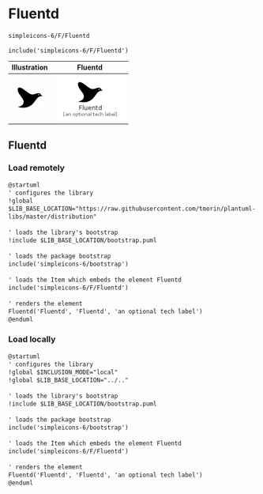 # Fluentd


```text
simpleicons-6/F/Fluentd
```

```text
include('simpleicons-6/F/Fluentd')
```



| Illustration | Fluentd |
| :---: | :---: |
| ![illustration for Illustration](../../simpleicons-6/F/Fluentd.png) | ![illustration for Fluentd](../../simpleicons-6/F/Fluentd.Local.png) |




## Fluentd

### Load remotely
```plantuml
@startuml
' configures the library
!global $LIB_BASE_LOCATION="https://raw.githubusercontent.com/tmorin/plantuml-libs/master/distribution"

' loads the library's bootstrap
!include $LIB_BASE_LOCATION/bootstrap.puml

' loads the package bootstrap
include('simpleicons-6/bootstrap')

' loads the Item which embeds the element Fluentd
include('simpleicons-6/F/Fluentd')

' renders the element
Fluentd('Fluentd', 'Fluentd', 'an optional tech label')
@enduml
```

### Load locally
```plantuml
@startuml
' configures the library
!global $INCLUSION_MODE="local"
!global $LIB_BASE_LOCATION="../.."

' loads the library's bootstrap
!include $LIB_BASE_LOCATION/bootstrap.puml

' loads the package bootstrap
include('simpleicons-6/bootstrap')

' loads the Item which embeds the element Fluentd
include('simpleicons-6/F/Fluentd')

' renders the element
Fluentd('Fluentd', 'Fluentd', 'an optional tech label')
@enduml
```

